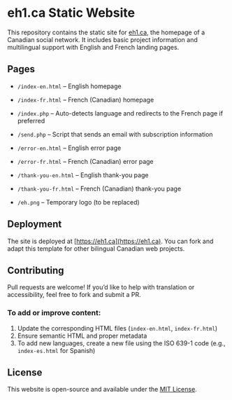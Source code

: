 # eh1.ca Static Website

This repository contains the static site for [eh1.ca](https://eh1.ca), the homepage of a Canadian social network. It includes basic project information and multilingual support with English and French landing pages.

## Pages

- `/index-en.html` – English homepage  
- `/index-fr.html` – French (Canadian) homepage  
- `/index.php` – Auto-detects language and redirects to the French page if preferred  
- `/send.php` – Script that sends an email with subscription information  

- `/error-en.html` – English error page  
- `/error-fr.html` – French (Canadian) error page  

- `/thank-you-en.html` – English thank-you page  
- `/thank-you-fr.html` – French (Canadian) thank-you page  

- `/eh.png` – Temporary logo (to be replaced)

## Deployment

The site is deployed at [https://eh1.ca](https://eh1.ca). You can fork and adapt this template for other bilingual Canadian web projects.

## Contributing

Pull requests are welcome! If you’d like to help with translation or accessibility, feel free to fork and submit a PR.

### To add or improve content:
1. Update the corresponding HTML files (`index-en.html`, `index-fr.html`)
2. Ensure semantic HTML and proper metadata
3. To add new languages, create a new file using the ISO 639-1 code (e.g., `index-es.html` for Spanish)

## License

This website is open-source and available under the [MIT License](LICENSE).
